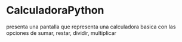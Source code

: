 # CalculadoraPython
presenta una pantalla que representa una calculadora basica con las opciones de sumar, restar, dividir, multiplicar 
